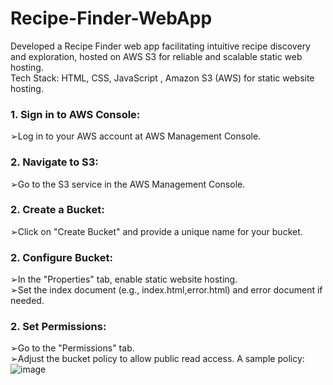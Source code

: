 # Recipe-Finder-WebApp
Developed a Recipe Finder web app facilitating intuitive recipe discovery and exploration, hosted on AWS S3 for reliable and scalable static web hosting.<br>
Tech Stack: HTML, CSS, JavaScript , Amazon S3 (AWS) for static website hosting.

### 1. Sign in to AWS Console:
➢Log in to your AWS account at AWS Management Console.
### 2. Navigate to S3:
➢Go to the S3 service in the AWS Management Console.
### 2. Create a Bucket:
➢Click on "Create Bucket" and provide a unique name for your bucket.
### 2. Configure Bucket:
➢In the "Properties" tab, enable static website hosting.<br>
➢Set the index document (e.g., index.html,error.html) and error document if needed.
### 2. Set Permissions:
➢Go to the "Permissions" tab.<br>
➢Adjust the bucket policy to allow public read access. A sample policy:
![image](https://github.com/Jhajibhaskar/Recipe-Finder-WebApp/assets/84240276/8e718b1e-a5ce-45af-9c22-4eaab94e5e15)

